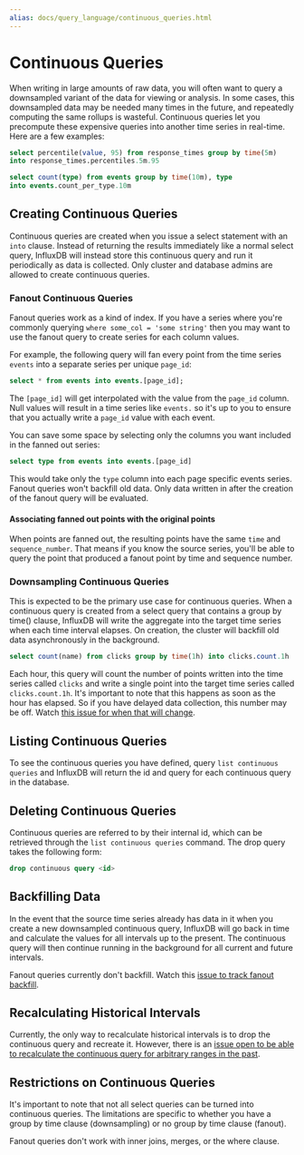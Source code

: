 ```yaml
---
alias: docs/query_language/continuous_queries.html
---
```


# Continuous Queries

When writing in large amounts of raw data, you will often want to query a downsampled variant of the data for viewing or analysis. In some cases, this downsampled data may be needed many times in the future, and repeatedly computing the same rollups is wasteful. Continuous queries let you precompute these expensive queries into another time series in real-time. Here are a few examples:

```sql
select percentile(value, 95) from response_times group by time(5m) 
into response_times.percentiles.5m.95

select count(type) from events group by time(10m), type 
into events.count_per_type.10m
```

## Creating Continuous Queries

Continuous queries are created when you issue a select statement with an `into` clause. Instead of returning the results immediately like a normal select query, InfluxDB will instead store this continuous query and run it periodically as data is collected. Only cluster and database admins are allowed to create continuous queries. 

### Fanout Continuous Queries

Fanout queries work as a kind of index. If you have a series where you're commonly querying `where some_col = 'some string'` then you may want to use the fanout query to create series for each column values.

For example, the following query will fan every point from the time series `events` into a separate series per unique `page_id`:

```sql
select * from events into events.[page_id];
```

The `[page_id]` will get interpolated with the value from the `page_id` column. Null values will result in a time series like `events.` so it's up to you to ensure that you actually write a `page_id` value with each event.

You can save some space by selecting only the columns you want included in the fanned out series:

```sql
select type from events into events.[page_id]
```

This would take only the `type` column into each page specific events series. Fanout queries won't backfill old data. Only data written in after the creation of the fanout query will be evaluated.

#### Associating fanned out points with the original points

When points are fanned out, the resulting points have the same `time` and `sequence_number`. That means if you know the source series, you'll be able to query the point that produced a fanout point by time and sequence number.

### Downsampling Continuous Queries

This is expected to be the primary use case for continuous queries. When a continuous query is created from a select query that contains a group by time() clause, InfluxDB will write the aggregate into the target time series when each time interval elapses. On creation, the cluster will backfill old data asynchronously in the background.

```sql
select count(name) from clicks group by time(1h) into clicks.count.1h
```

Each hour, this query will count the number of points written into the time series called `clicks` and write a single point into the target time series called `clicks.count.1h`. It's important to note that this happens as soon as the hour has elapsed. So if you have delayed data collection, this number may be off. Watch [this issue for when that will change](https://github.com/influxdb/influxdb/issues/479).

## Listing Continuous Queries

To see the continuous queries you have defined, query `list continuous queries` and InfluxDB will return the id and query for each continuous query in the database.

## Deleting Continuous Queries

Continuous queries are referred to by their internal id, which can be retrieved through the `list continuous queries` command. The drop query takes the following form:

```sql
drop continuous query <id>
```

## Backfilling Data

In the event that the source time series already has data in it when you create a new downsampled continuous query, InfluxDB will go back in time and calculate the values for all intervals up to the present. The continuous query will then continue running in the background for all current and future intervals.

Fanout queries currently don't backfill. Watch this [issue to track fanout backfill](https://github.com/influxdb/influxdb/issues/186).

## Recalculating Historical Intervals

Currently, the only way to recalculate historical intervals is to drop the continuous query and recreate it. However, there is an [issue open to be able to recalculate the continuous query for arbitrary ranges in the past](https://github.com/influxdb/influxdb/issues/211).

## Restrictions on Continuous Queries

It's important to note that not all select queries can be turned into continuous queries. The limitations are specific to whether you have a group by time clause (downsampling) or no group by time clause (fanout).

Fanout queries don't work with inner joins, merges, or the where clause.
